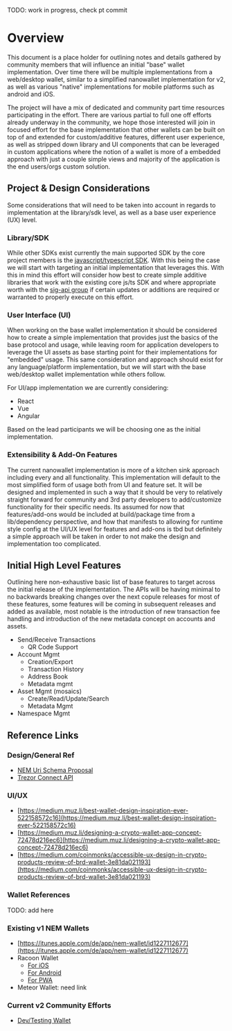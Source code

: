 TODO: work in progress, check pt commit

# Overview

This document is a place holder for outlining notes and details gathered by community members that will influence an initial "base" wallet implementation.  Over time there will be multiple implementations from a web/desktop wallet, similar to a simplified nanowallet implementation for v2, as well as various "native" implementations for mobile platforms such as android and iOS.

The project will have a mix of dedicated and community part time resources participating in the effort. There are various partial to full one off efforts already underway in the community, we hope those interested will join in focused effort for the base implementation that other wallets can be built on top of and extended for custom/additive features, different user experience, as well as stripped down library and UI components that can be leveraged in custom applications where the notion of a wallet is more of a embedded approach with just a couple simple views and majority of the application is the end users/orgs custom solution.

## Project & Design Considerations

Some considerations that will need to be taken into account in regards to implementation at the library/sdk level, as well as a base user experience (UX) level.

### Library/SDK

While other SDKs exist currently the main supported SDK by the core project members is the [javascript/typescript SDK](https://github.com/nemtech/nem2-sdk-typescript-javascript).  With this being the case we will start with targeting an initial implementation that leverages this.  With this in mind this effort will consider how best to create simple additive libraries that work with the existing core js/ts SDK and where appropriate worth with the [sig-api group](sig-api/) if certain updates or additions are required or warranted to properly execute on this effort.

### User Interface (UI)

When working on the base wallet implementation it should be considered how to create a simple implementation that provides just the basics of the base protocol and usage, while leaving room for application developers to leverage the UI assets as base starting point for their implementations for "embedded" usage.  This same consideration and approach should exist for any language/platform implementation, but we will start with the base web/desktop wallet implementation while others follow.

For UI/app implementation we are currently considering:

* React
* Vue
* Angular

Based on the lead participants we will be choosing one as the initial implementation.

### Extensibility & Add-On Features

The current nanowallet implementation is more of a kitchen sink approach including every and all functionality.  This implementation will default to the most simplified form of usage both from UI and feature set.  It will be designed and implemented in such a way that it should be very to relatively straight forward for community and 3rd party developers to add/customize functionality for their specific needs.  Its assumed for now that features/add-ons would be included at build/package time from a lib/dependency perspective, and how that manifests to allowing for runtime style config at the UI/UX level for features and add-ons is tbd but definitely a simple approach will be taken in order to not make the design and implementation too complicated.


## Initial High Level Features

Outlining here non-exhaustive basic list of base features to target across the initial release of the implementation.  The APIs will be having minimal to no backwards breaking changes over the next copule releases for most of these features, some features will be coming in subsequent releases and added as available, most notable is the introduction of new transaction fee handling and introduction of the new metadata concept on accounts and assets.

* Send/Receive Transactions
  * QR Code Support
* Account Mgmt
  * Creation/Export
  * Transaction History
  * Address Book
  * Metadata mgmt
* Asset Mgmt (mosaics)
  * Create/Read/Update/Search
  * Metadata Mgmt
* Namespace Mgmt



## Reference Links

### Design/General Ref

* [NEM Uri Schema Proposal](https://github.com/nemtech/NIP/issues/6)
* [Trezor Connect API](https://wiki.trezor.io/Trezor_Connect_API)


### UI/UX

* [https://medium.muz.li/best-wallet-design-inspiration-ever-522158572c16](https://medium.muz.li/best-wallet-design-inspiration-ever-522158572c16)
* [https://medium.muz.li/designing-a-crypto-wallet-app-concept-72478d216ec6](https://medium.muz.li/designing-a-crypto-wallet-app-concept-72478d216ec6)
* [https://medium.com/coinmonks/accessible-ux-design-in-crypto-products-review-of-brd-wallet-3e81da021193](https://medium.com/coinmonks/accessible-ux-design-in-crypto-products-review-of-brd-wallet-3e81da021193)

### Wallet References

TODO: add here

### Existing v1 NEM Wallets

* [https://itunes.apple.com/de/app/nem-wallet/id1227112677](https://itunes.apple.com/de/app/nem-wallet/id1227112677)
* Racoon Wallet
  * [For iOS](https://itunes.apple.com/us/app/raccoonwallet/id1437034062?mt=8)
  * [For Android](https://play.google.com/store/apps/details?id=wacode.yamada.yuki.nempaymentapp)
  * [For PWA](https://ryuta46.github.io/raccoonwallet-web-app/#/top?tab=home)
* Meteor Wallet: need link

### Current v2 Community Efforts

* [Dev/Testing Wallet](http://wallet.48gh23s.xyz/)
